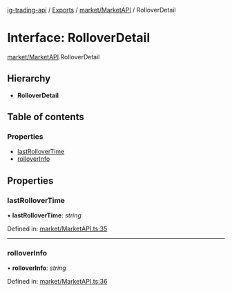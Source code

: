 [ig-trading-api](../README.md) / [Exports](../modules.md) / [market/MarketAPI](../modules/market_marketapi.md) / RolloverDetail

# Interface: RolloverDetail

[market/MarketAPI](../modules/market_marketapi.md).RolloverDetail

## Hierarchy

- **RolloverDetail**

## Table of contents

### Properties

- [lastRolloverTime](market_marketapi.rolloverdetail.md#lastrollovertime)
- [rolloverInfo](market_marketapi.rolloverdetail.md#rolloverinfo)

## Properties

### lastRolloverTime

• **lastRolloverTime**: _string_

Defined in: [market/MarketAPI.ts:35](https://github.com/bennycode/ig-trading-api/blob/a046dbb/src/market/MarketAPI.ts#L35)

---

### rolloverInfo

• **rolloverInfo**: _string_

Defined in: [market/MarketAPI.ts:36](https://github.com/bennycode/ig-trading-api/blob/a046dbb/src/market/MarketAPI.ts#L36)
